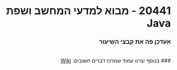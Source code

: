 <div dir="rtl">

# 20441 - מבוא למדעי המחשב ושפת Java

### אעדכן פה את קבצי השיעור

<br>
### בנוסף יצרנו עמוד שמרכז דברים חשובים:
<a href="https://github.com/BuStRaMa/OpenU-IntroToJava/wiki"> Wiki </a>

</div>
